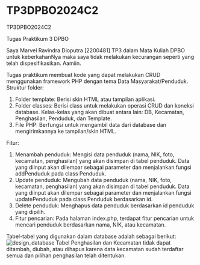 # TP3DPBO2024C2
TP3DPBO2024C2

Tugas Praktikum 3 DPBO

Saya Marvel Ravindra Dioputra [2200481] TP3 dalam Mata Kuliah DPBO untuk keberkahanNya maka saya tidak melakukan kecurangan seperti yang telah dispesifikasikan. Aamiin.

Tugas praktikum membuat kode yang dapat melakukan CRUD menggunakan framework PHP dengan tema Data Masyarakat/Penduduk. Struktur folder:

  1. Folder template: Berisi skin HTML atau tampilan aplikasi.
  2. Folder classes: Berisi class untuk melakukan operasi CRUD dan koneksi database. Kelas-kelas yang akan dibuat antara lain: DB, Kecamatan, Penghasilan, Penduduk, dan Template.
  3. File PHP: Berfungsi untuk mengambil data dari database dan mengirimkannya ke tampilan/skin HTML.

Fitur:
  1. Menambah penduduk: Mengisi data penduduk (nama, NIK, foto, kecamatan, penghasilan) yang akan disimpan di tabel penduduk. Data yang diinput akan dilempar sebagai parameter dan menjalankan fungsi addPenduduk pada class Penduduk.
  2. Update penduduk: Mengubah data penduduk (nama, NIK, foto, kecamatan, penghasilan) yang akan disimpan di tabel penduduk. Data yang diinput akan dilempar sebagai parameter dan menjalankan fungsi updatePenduduk pada class Penduduk berdasarkan id.
  3. Delete penduduk: Menghapus data penduduk berdasarkan id penduduk yang dipilih.
  4. Fitur pencarian: Pada halaman index.php, terdapat fitur pencarian untuk mencari penduduk berdasarkan nama, NIK, atau kecamatan.

Tabel-tabel yang digunakan dalam database adalah sebagai berikut:
![design_database](https://github.com/rdmrvl/TP3DPBO2024C2/assets/64513644/26b83375-d87d-452f-bc78-323d11e74c76)
Tabel Penghasilan dan Kecamatan tidak dapat ditambah, diubah, atau dihapus karena data kecamatan sudah terdaftar semua dan pilihan penghasilan telah ditentukan.


